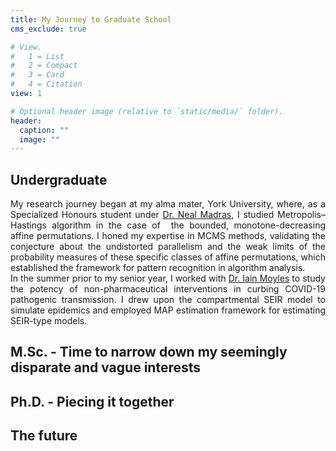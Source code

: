 ```yaml
---
title: My Journey to Graduate School
cms_exclude: true

# View.
#   1 = List
#   2 = Compact
#   3 = Card
#   4 = Citation
view: 1

# Optional header image (relative to `static/media/` folder).
header:
  caption: ""
  image: ""
---
```

## Undergraduate

<div style='text-align: justify' font-family: "Garamond", serif;>
My research journey began at my alma mater, York University, where, as a Specialized Honours student under <a href="https://madras.mathstats.yorku.ca/">Dr. Neal Madras</a>, I studied Metropolis–Hastings algorithm in the case of  the bounded, monotone-decreasing affine permutations. I honed my expertise in MCMS methods, validating the conjecture about the undistorted parallelism and the weak limits of the probability measures of these specific classes of affine permutations, which established the framework for pattern recognition in algorithm analysis. 
<br>
In the summer prior to my senior year, I worked with <a href="https://www.yorku.ca/professor/imoyles/">Dr. Iain Moyles</a> to study the potency of non-pharmaceutical interventions in curbing COVID-19 pathogenic transmission. I drew upon the compartmental SEIR model to simulate epidemics and employed MAP estimation framework for estimating SEIR-type models.
</div>

## M.Sc. - Time to narrow down my seemingly disparate and vague interests


## Ph.D. - Piecing it together

## The future
